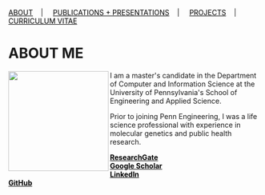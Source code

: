 <div class="topnav">
  <a href="about.html" style="color: rgb(0,0,0)"><font color="000000">ABOUT</font></a>&nbsp;&nbsp;&nbsp;&nbsp;|&nbsp;&nbsp;&nbsp;&nbsp;
  <a href="pubs.html" style="color: rgb(0,0,0)"><font color="000000">PUBLICATIONS + PRESENTATIONS</font></a>&nbsp;&nbsp;&nbsp;&nbsp;|&nbsp;&nbsp;&nbsp;&nbsp;
  <a href="projects.html" style="color: rgb(0,0,0)"><font color="000000">PROJECTS</font></a>&nbsp;&nbsp;&nbsp;&nbsp;|&nbsp;&nbsp;&nbsp;&nbsp;
  <a href="cv.html" style="color: rgb(0,0,0)"><font color="000000">CURRICULUM VITAE</font></a> 
</div>

# ABOUT ME

<img src="https://user-images.githubusercontent.com/50045763/71025066-5043d600-20d4-11ea-9eb8-d3ae779b94ab.jpg" width="200" align="left"/>

I am a master's candidate in the Department of Computer and Information Science at the University of Pennsylvania's School of Engineering and Applied Science.

Prior to joining Penn Engineering, I was a life science professional with experience in molecular genetics and public health research.


<div class="SOCIAL">
  <b><a href="https://www.researchgate.net/profile/Jacqueline_Maasch" style="color: rgb(0,0,0)"><font color="000000">ResearchGate</font></a><br>
  <a href="https://scholar.google.com/citations?user=5l9n9J8AAAAJ&hl=en&oi=ao" style="color: rgb(0,0,0)"><font color="000000">Google Scholar</font></a><br>
  <a href="https://www.linkedin.com/in/jmaasch/" style="color: rgb(0,0,0)"><font color="000000">LinkedIn</font></a><br>
  <a href="https://github.com/jmaasch" style="color: rgb(0,0,0)"><font color="000000">GitHub</font></a></b>
</div>



